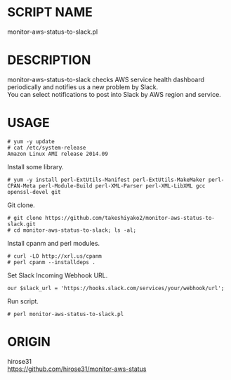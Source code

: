 # SCRIPT NAME

monitor-aws-status-to-slack.pl

# DESCRIPTION

monitor-aws-status-to-slack checks AWS service health dashboard periodically and notifies us a new problem by Slack.  
You can select notifications to post into Slack by AWS region and service.

# USAGE

```
# yum -y update
# cat /etc/system-release
Amazon Linux AMI release 2014.09
```

Install some library.
```
# yum -y install perl-ExtUtils-Manifest perl-ExtUtils-MakeMaker perl-CPAN-Meta perl-Module-Build perl-XML-Parser perl-XML-LibXML gcc openssl-devel git
```

Git clone.
```
# git clone https://github.com/takeshiyako2/monitor-aws-status-to-slack.git
# cd monitor-aws-status-to-slack; ls -al;
```

Install cpanm and perl modules.
```
# curl -LO http://xrl.us/cpanm
# perl cpanm --installdeps .
```

Set Slack Incoming Webhook URL.  
```
our $slack_url = 'https://hooks.slack.com/services/your/webhook/url';
```

Run script.  
```
# perl monitor-aws-status-to-slack.pl
```

# ORIGIN

hirose31  
https://github.com/hirose31/monitor-aws-status

